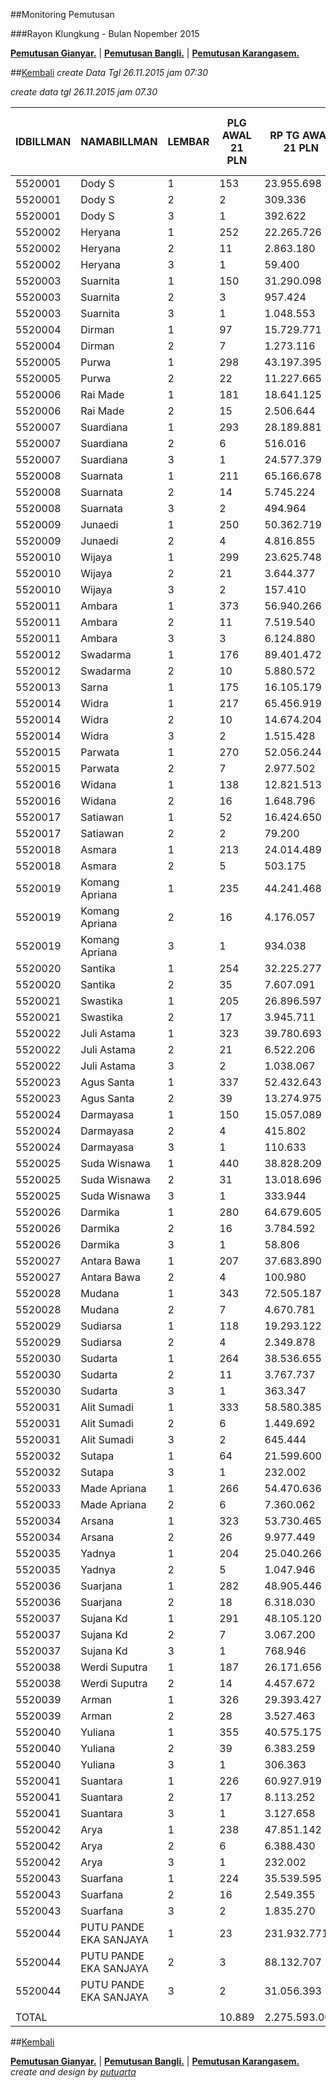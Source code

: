 ##Monitoring Pemutusan 

###Rayon Klungkung - Bulan Nopember 2015

**[Pemutusan Gianyar.](https://github.com/areabatur/3mm.3atur/blob/master/gianyar112015.markdown )** | 
**[Pemutusan Bangli.](https://github.com/areabatur/3mm.3atur/blob/master/bangli112015.markdown )** | 
**[Pemutusan Karangasem.](https://github.com/areabatur/3mm.3atur/blob/master/karangasem112015.markdown )**

##[Kembali](http://areabatur.github.io/3mm.3atur/)
_create Data Tgl 26.11.2015 jam 07:30_

_create data tgl 26.11.2015 jam 07.30_

| IDBILLMAN |      NAMABILLMAN       | LEMBAR |  PLG AWAL 21 PLN  |  RP TG AWAL 21 PLN  |  RP BK AWAL 21 PLN  |  TARGET AKHIR PLN  |  % REALISASI  |  SISA RP TG 26 07:30  |  SISA RP BK 26 07:30  |  SISA PLG 26 07:30  |  BELUM  |  DATANGI  |  SEGEL  |      LNS      |  SISA RP TG 25 16:45  |  SISA RP BK 25 16:45  |  SISA PLG 25 16:45  |   BELUM    |  DATANGI  |  SEGEL  |       LNS       |  SISA RP TG 25 01:45  |  SISA RP BK 25 01:45  |  SISA PLG 25 01:45  |  BELUM  |  DATANGI  |  SEGEL  |       LNS        |     |  SISA RP TG 24 0617  |  SISA RP BK  |  TPLG   |  BELUM  |  DATANGI  |  SEGEL  |      LNS      |  SISA RP TG 23 1830  |  SISA RP BK  |  TPLG   |  BELUM  |  DATANGI  |  SEGEL  |
|-----------|------------------------|--------|-------------------|---------------------|---------------------|--------------------|---------------|-----------------------|-----------------------|---------------------|---------|-----------|---------|---------------|-----------------------|-----------------------|---------------------|------------|-----------|---------|-----------------|-----------------------|-----------------------|---------------------|---------|-----------|---------|------------------|-----|----------------------|--------------|---------|---------|-----------|---------|---------------|----------------------|--------------|---------|---------|-----------|---------|
| 5520001   | Dody S                 |      1 | 153               |  23.955.698         |  973.000            |  4.897.802         |  0,23         |  8.689.712            |  399.000              |  55                 |  53     |  2        |         |  0|0          |  8.689.712            |  399.000              |  55                 |  53        | 2         |         |  3015732|23     |  11.705.444           |  535.000              |  78                 |  74     |         4 |         |  3206933|23      |     |  14.912.377          |  646.000     |  101    |  95     |        6  |         |  0|0          |  14.912.377          |  646.000     |  101    |  95     |        6  |         |
| 5520001   | Dody S                 |      2 | 2                 |  309.336            |  30.000             |  63.245            |  (2,89)       |  309.336              |  30.000               |  2                  |  -      |  2        |         |  0|0          |  309.336              |  30.000               |  2                  |  -         | 2         |         |  0|0            |  309.336              |  30.000               |  2                  |  -      |         2 |         |  0|0             |     |  309.336             |  30.000      |  2      |  -      |        2  |         |  0|0          |  309.336             |  30.000      |  2      |  -      |        2  |         |
| 5520001   | Dody S                 |      3 | 1                 |  392.622            |  60.000             |  80.273            |  2,00         |                       |                       |                     |  -      |           |         |  0|0          |  -                    |                       |                     |  -         |           |         |  0|0            |                       |                       |                     |  -      |           |         |  392622|1        |     |  392.622             |  60.000      |  1      |  1      |           |         |  0|0          |  392.622             |  60.000      |  1      |  1      |           |         |
| 5520002   | Heryana                |      1 | 252               |  22.265.726         |  851.000            |  4.552.283         |  (1,00)       |  13.670.391           |  513.000              |  153                |  153    |           |         |  0|0          |  13.670.391           |  513.000              |  153                |  153       |           |         |  1448692|20     |  15.119.083           |  575.000              |  173                |  173    |           |         |  2238532|22      |     |  17.357.615          |  663.000     |  195    |  195    |           |         |  134184|1     |  17.491.799          |  666.000     |  196    |  196    |           |         |
| 5520002   | Heryana                |      2 | 11                |  2.863.180          |  111.000            |  585.384           |  (2,31)       |  2.525.356            |  75.000               |  7                  |  7      |           |         |  0|0          |  2.525.356            |  75.000               |  7                  |  7         |           |         |  0|0            |  2.525.356            |  75.000               |  7                  |  7      |           |         |  131291|1        |     |  2.656.647           |  84.000      |  8      |  8      |           |         |  0|0          |  2.656.647           |  84.000      |  8      |  8      |           |         |
| 5520002   | Heryana                |      3 | 1                 |  59.400             |  18.000             |  12.144            |  2,00         |                       |                       |                     |  -      |           |         |  0|0          |                       |                       |                     |  -         |           |         |  59400|1        |  59.400               |  18.000               |  1                  |  1      |           |         |  0|0             |     |  59.400              |  18.000      |  1      |  1      |           |         |  0|0          |  59.400              |  18.000      |  1      |  1      |           |         |
| 5520003   | Suarnita               |      1 | 150               |  31.290.098         |  728.000            |  6.397.339         |  (0,30)       |  14.265.748           |  329.000              |  74                 |  74     |           |         |  430568|2     |  14.696.316           |  337.000              |  76                 |  76        |           |         |  1139083|8      |  15.835.399           |  372.000              |  84                 |  82     |         2 |         |  3439130|17      |     |  19.274.529          |  440.000     |  101    |  99     |        2  |         |  29981|1      |  19.304.510          |  443.000     |  102    |  100    |        2  |         |
| 5520003   | Suarnita               |      2 | 3                 |  957.424            |  33.000             |  195.748           |  (2,89)       |  957.424              |  33.000               |  3                  |  3      |           |         |  0|0          |  957.424              |  33.000               |  3                  |  3         |           |         |  0|0            |  957.424              |  33.000               |  3                  |  3      |           |         |  0|0             |     |  957.424             |  33.000      |  3      |  3      |           |         |  0|0          |  957.424             |  33.000      |  3      |  3      |           |         |
| 5520003   | Suarnita               |      3 | 1                 |  1.048.553          |  60.000             |  214.379           |  (2,89)       |  1.048.553            |  60.000               |  1                  |  1      |           |         |  0|0          |  1.048.553            |  60.000               |  1                  |  1         |           |         |  0|0            |  1.048.553            |  60.000               |  1                  |  1      |           |         |  0|0             |     |  1.048.553           |  60.000      |  1      |  1      |           |         |  0|0          |  1.048.553           |  60.000      |  1      |  1      |           |         |
| 5520004   | Dirman                 |      1 | 97                |  15.729.771         |  618.000            |  3.215.991         |  0,64         |  4.383.031            |  148.000              |  40                 |  40     |           |         |  0|0          |  4.383.031            |  148.000              |  40                 |  40        |           |         |  2207707|4      |  6.590.738            |  207.000              |  44                 |  44     |           |         |  776035|6        |     |  7.366.773           |  234.000     |  50     |  50     |           |         |  0|0          |  7.366.773           |  234.000     |  50     |  50     |           |         |
| 5520004   | Dirman                 |      2 | 7                 |  1.273.116          |  75.000             |  260.292           |  1,49         |  131.605              |  18.000               |  2                  |  2      |           |         |  0|0          |  131.605              |  18.000               |  2                  |  2         |           |         |  0|0            |  131.605              |  18.000               |  2                  |  2      |           |         |  0|0             |     |  131.605             |  18.000      |  2      |  2      |           |         |  0|0          |  131.605             |  18.000      |  2      |  2      |           |         |
| 5520005   | Purwa                  |      1 | 298               |  43.197.395         |  1.524.297          |  8.831.815         |  (1,32)       |  28.820.628           |  966.114              |  162                |  106    |  54       |  2      |  506268|4     |  29.326.896           |  982.114              |  166                |  106       | 58        | 2       |  843476|13      |  30.170.372           |  1.021.114            |  179                |  113    |        64 |       2 |  1865451|27      |     |  32.035.823          |  1.106.114   |  206    |  126    |       78  |      2  |  96426|3      |  32.132.249          |  1.115.114   |  209    |  129    |       78  |      2  |
| 5520005   | Purwa                  |      2 | 22                |  11.227.665         |  541.529            |  2.295.524         |  1,15         |  1.945.153            |  138.000              |  14                 |  14     |           |         |  0|0          |  1.945.153            |  138.000              |  14                 |  14        |           |         |  456077|3       |  2.401.230            |  165.000              |  17                 |  15     |         2 |         |  8659869|4       |     |  11.061.099          |  526.529     |  21     |  17     |        4  |         |  0|0          |  11.061.099          |  526.529     |  21     |  17     |        4  |         |
| 5520006   | Rai Made               |      1 | 181               |  18.641.125         |  908.000            |  3.811.224         |  (0,26)       |  8.606.026            |  517.000              |  108                |  97     |  11       |         |  0|0          |  8.606.026            |  517.000              |  108                |  97        | 11        |         |  1255833|7      |  9.861.859            |  545.000              |  115                |  104    |        11 |         |  467530|9        |     |  10.329.389          |  572.000     |  124    |  109    |       15  |         |  88276|2      |  10.417.665          |  578.000     |  126    |  109    |       17  |         |
| 5520006   | Rai Made               |      2 | 15                |  2.506.644          |  159.000            |  512.490           |  (2,76)       |  2.441.172            |  141.000              |  13                 |  1      |  10       |  2      |  0|0          |  2.441.172            |  141.000              |  13                 |  1         | 10        | 2       |  0|0            |  2.441.172            |  141.000              |  13                 |  1      |        10 |       2 |  0|0             |     |  2.441.172           |  141.000     |  13     |  1      |       10  |      2  |  0|0          |  2.441.172           |  141.000     |  13     |  1      |       10  |      2  |
| 5520007   | Suardiana              |      1 | 293               |  28.189.881         |  1.190.000          |  5.763.491         |  (0,18)       |  12.540.680           |  521.000              |  152                |  117    |  35       |         |  0|0          |  12.540.680           |  521.000              |  152                |  117       | 35        |         |  4720813|29     |  17.261.493           |  742.000              |  181                |  146    |        35 |         |  2040322|21      |     |  19.301.815          |  811.000     |  202    |  159    |       43  |         |  25080|1      |  19.326.895          |  814.000     |  203    |  160    |       43  |         |
| 5520007   | Suardiana              |      2 | 6                 |  516.016            |  66.000             |  105.501           |  (2,89)       |  516.016              |  66.000               |  6                  |  -      |  6        |         |  0|0          |  516.016              |  66.000               |  6                  |  -         | 6         |         |  0|0            |  516.016              |  66.000               |  6                  |  -      |         6 |         |  0|0             |     |  516.016             |  66.000      |  6      |  -      |        6  |         |  0|0          |  516.016             |  66.000      |  6      |  -      |        6  |         |
| 5520007   | Suardiana              |      3 | 1                 |  24.577.379         |  1.185.965          |  5.024.906         |  2,00         |                       |                       |                     |  -      |           |         |  0|0          |                       |                       |                     |  -         |           |         |  24577379|1     |  24.577.379           |  1.185.965            |  1                  |  1      |           |         |  0|0             |     |  24.577.379          |  1.185.965   |  1      |  1      |           |         |  0|0          |  24.577.379          |  1.185.965   |  1      |  1      |           |         |
| 5520008   | Suarnata               |      1 | 211               |  65.166.678         |  2.086.532          |  13.323.490        |  (0,17)       |  28.219.369           |  871.000              |  103                |  81     |  22       |         |  697465|6     |  28.916.834           |  891.000              |  109                |  82        | 27        |         |  3400014|21     |  32.316.848           |  1.033.000            |  130                |  96     |        34 |         |  5268896|26      |     |  37.585.744          |  1.301.000   |  156    |  110    |       46  |         |  120027|1     |  37.705.771          |  1.304.000   |  157    |  111    |       46  |         |
| 5520008   | Suarnata               |      2 | 14                |  5.745.224          |  222.000            |  1.174.625         |  (1,89)       |  4.564.336            |  177.000              |  11                 |  1      |  10       |         |  0|0          |  4.564.336            |  177.000              |  11                 |  1         | 10        |         |  0|0            |  4.564.336            |  177.000              |  11                 |  1      |        10 |         |  1180888|3       |     |  5.745.224           |  222.000     |  14     |  2      |       12  |         |  0|0          |  5.745.224           |  222.000     |  14     |  2      |       12  |         |
| 5520008   | Suarnata               |      3 | 2                 |  494.964            |  48.000             |  101.197           |  (2,89)       |  494.964              |  48.000               |  2                  |  2      |           |         |  0|0          |  494.964              |  48.000               |  2                  |  2         |           |         |  0|0            |  494.964              |  48.000               |  2                  |  2      |           |         |  0|0             |     |  494.964             |  48.000      |  2      |  2      |           |         |  0|0          |  494.964             |  48.000      |  2      |  2      |           |         |
| 5520009   | Junaedi                |      1 | 250               |  50.362.719         |  1.820.617          |  10.296.783        |  (0,47)       |  25.065.530           |  965.617              |  123                |  123    |           |         |  317369|2     |  25.382.899           |  973.617              |  125                |  125       |           |         |  1497982|15     |  26.880.881           |  1.020.617            |  140                |  140    |           |         |  5637377|25      |     |  32.518.258          |  1.166.617   |  165    |  165    |           |         |  239287|2     |  32.757.545          |  1.174.617   |  167    |  167    |           |         |
| 5520009   | Junaedi                |      2 | 4                 |  4.816.855          |  273.000            |  984.818           |  (2,62)       |  4.553.075            |  243.000              |  3                  |  1      |  2        |         |  0|0          |  4.553.075            |  243.000              |  3                  |  1         | 2         |         |  0|0            |  4.553.075            |  243.000              |  3                  |  1      |         2 |         |  0|0             |     |  4.553.075           |  243.000     |  3      |  1      |        2  |         |  0|0          |  4.553.075           |  243.000     |  3      |  1      |        2  |         |
| 5520010   | Wijaya                 |      1 | 299               |  23.625.748         |  1.138.000          |  4.830.343         |  (0,86)       |  13.592.740           |  656.000              |  162                |  162    |           |         |  203027|2     |  13.795.767           |  662.000              |  164                |  164       |           |         |  1189434|21     |  14.985.201           |  727.000              |  185                |  185    |           |         |  2893287|50      |     |  17.878.488          |  883.000     |  235    |  235    |           |         |  857376|4     |  18.735.864          |  899.000     |  239    |  239    |           |         |
| 5520010   | Wijaya                 |      2 | 21                |  3.644.377          |  222.000            |  745.102           |  (2,48)       |  3.336.162            |  177.000              |  16                 |  16     |           |         |  0|0          |  3.336.162            |  177.000              |  16                 |  16        |           |         |  0|0            |  3.336.162            |  177.000              |  16                 |  16     |           |         |  58872|1         |     |  3.395.034           |  186.000     |  17     |  17     |           |         |  141499|1     |  3.536.533           |  195.000     |  18     |  18     |           |         |
| 5520010   | Wijaya                 |      3 | 2                 |  157.410            |  36.000             |  32.183            |  (2,89)       |  157.410              |  36.000               |  2                  |  -      |  2        |         |  0|0          |  157.410              |  36.000               |  2                  |  -         | 2         |         |  0|0            |  157.410              |  36.000               |  2                  |  -      |         2 |         |  0|0             |     |  157.410             |  36.000      |  2      |  -      |        2  |         |  0|0          |  157.410             |  36.000      |  2      |  -      |        2  |         |
| 5520011   | Ambara                 |      1 | 373               |  56.940.266         |  1.998.310          |  11.641.579        |  (0,39)       |  27.567.036           |  994.000              |  168                |  131    |  37       |         |  229879|3     |  27.796.915           |  1.003.000            |  171                |  134       | 37        |         |  5349228|28     |  33.146.143           |  1.289.000            |  199                |  149    |        50 |         |  10395592|71     |     |  43.541.735          |  1.637.310   |  270    |  212    |       58  |         |  1181986|8    |  44.723.721          |  1.667.310   |  278    |  218    |       60  |         |
| 5520011   | Ambara                 |      2 | 11                |  7.519.540          |  402.000            |  1.537.389         |  (2,89)       |  7.519.540            |  402.000              |  11                 |  -      |  11       |         |  0|0          |  7.519.540            |  402.000              |  11                 |  -         | 11        |         |  0|0            |  7.519.540            |  402.000              |  11                 |  -      |        11 |         |  0|0             |     |  7.519.540           |  402.000     |  11     |  -      |       11  |         |  0|0          |  7.519.540           |  402.000     |  11     |  -      |       11  |         |
| 5520011   | Ambara                 |      3 | 3                 |  6.124.880          |  494.454            |  1.252.247         |  (2,41)       |  5.518.108            |  458.454              |  1                  |  1      |           |         |  0|0          |  5.518.108            |  458.454              |  1                  |  1         |           |         |  0|0            |  5.518.108            |  458.454              |  1                  |  1      |           |         |  606772|2        |     |  6.124.880           |  494.454     |  3      |  1      |        2  |         |  0|0          |  6.124.880           |  494.454     |  3      |  1      |        2  |         |
| 5520012   | Swadarma               |      1 | 176               |  89.401.472         |  3.719.066          |  18.278.354        |  0,01         |  36.284.722           |  1.659.833            |  79                 |  68     |  11       |         |  0|0          |  36.284.722           |  1.659.833            |  79                 |  68        | 11        |         |  5241508|14     |  41.526.230           |  1.931.833            |  93                 |  78     |        15 |         |  8948697|17      |     |  50.474.927          |  2.225.833   |  110    |  93     |       17  |         |  1623770|1    |  52.098.697          |  2.275.833   |  111    |  94     |       17  |         |
| 5520012   | Swadarma               |      2 | 10                |  5.880.572          |  708.000            |  1.202.298         |  (2,56)       |  5.485.408            |  690.000              |  8                  |  -      |  8        |         |  0|0          |  5.485.408            |  690.000              |  8                  |  -         | 8         |         |  395164|2       |  5.880.572            |  708.000              |  10                 |  -      |         8 |       2 |  0|0             |     |  5.880.572           |  708.000     |  10     |  -      |        8  |      2  |  0|0          |  5.880.572           |  708.000     |  10     |  -      |        8  |      2  |
| 5520013   | Sarna                  |      1 | 175               |  16.105.179         |  713.000            |  3.292.744         |  1,03         |  3.197.325            |  244.000              |  36                 |  36     |           |         |  0|0          |  3.197.325            |  244.000              |  36                 |  36        |           |         |  1260549|15     |  4.457.874            |  295.000              |  51                 |  51     |           |         |  1524304|17      |     |  5.982.178           |  350.000     |  68     |  68     |           |         |  0|0          |  5.982.178           |  350.000     |  68     |  68     |           |         |
| 5520014   | Widra                  |      1 | 217               |  65.456.919         |  1.860.571          |  13.382.830        |  (0,09)       |  26.722.812           |  731.000              |  98                 |  98     |           |         |  1261460|4    |  27.984.272           |  749.000              |  102                |  102       |           |         |  11419973|14    |  39.404.245           |  1.152.558            |  116                |  116    |           |         |  8019325|34      |     |  47.423.570          |  1.352.558   |  150    |  150    |           |         |  206296|3     |  47.629.866          |  1.363.558   |  153    |  153    |           |         |
| 5520014   | Widra                  |      2 | 10                |  14.674.204         |  501.383            |  3.000.178         |  (2,59)       |  13.762.338           |  468.383              |  7                  |  7      |           |         |  0|0          |  13.762.338           |  468.383              |  7                  |  7         |           |         |  0|0            |  13.762.338           |  468.383              |  7                  |  7      |           |         |  119163|2        |     |  13.881.501          |  486.383     |  9      |  9      |           |         |  0|0          |  13.881.501          |  486.383     |  9      |  9      |           |         |
| 5520014   | Widra                  |      3 | 2                 |  1.515.428          |  318.000            |  309.833           |  (2,89)       |  1.515.428            |  318.000              |  2                  |  2      |           |         |  0|0          |  1.515.428            |  318.000              |  2                  |  2         |           |         |  0|0            |  1.515.428            |  318.000              |  2                  |  2      |           |         |  0|0             |     |  1.515.428           |  318.000     |  2      |  2      |           |         |  0|0          |  1.515.428           |  318.000     |  2      |  2      |           |         |
| 5520015   | Parwata                |      1 | 270               |  52.056.244         |  1.945.000          |  10.643.029        |  (0,84)       |  30.107.645           |  1.117.000            |  178                |  178    |           |         |  169846|3     |  30.277.491           |  1.126.000            |  181                |  181       |           |         |  3790201|10     |  34.067.692           |  1.224.000            |  191                |  191    |           |         |  9309772|26      |     |  43.377.464          |  1.519.000   |  217    |  217    |           |         |  1438073|3    |  44.815.537          |  1.575.000   |  220    |  220    |           |         |
| 5520015   | Parwata                |      2 | 7                 |  2.977.502          |  96.000             |  608.758           |  (2,89)       |  2.977.502            |  96.000               |  7                  |  7      |           |         |  0|0          |  2.977.502            |  96.000               |  7                  |  7         |           |         |  0|0            |  2.977.502            |  96.000               |  7                  |  7      |           |         |  0|0             |     |  2.977.502           |  96.000      |  7      |  7      |           |         |  0|0          |  2.977.502           |  96.000      |  7      |  7      |           |         |
| 5520016   | Widana                 |      1 | 138               |  12.821.513         |  553.000            |  2.621.390         |  (1,61)       |  9.463.156            |  424.000              |  99                 |  80     |  19       |         |  0|0          |  9.463.156            |  424.000              |  99                 |  80        | 19        |         |  702306|8       |  10.165.462           |  450.000              |  107                |  88     |        19 |         |  1355656|10      |     |  11.521.118          |  486.000     |  117    |  96     |       21  |         |  0|0          |  11.521.118          |  486.000     |  117    |  96     |       21  |         |
| 5520016   | Widana                 |      2 | 16                |  1.648.796          |  156.000            |  337.100           |  (2,70)       |  1.585.837            |  147.000              |  15                 |  6      |  9        |         |  0|0          |  1.585.837            |  147.000              |  15                 |  6         | 9         |         |  0|0            |  1.585.837            |  147.000              |  15                 |  6      |         9 |         |  62959|1         |     |  1.648.796           |  156.000     |  16     |  7      |        9  |         |  0|0          |  1.648.796           |  156.000     |  16     |  7      |        9  |         |
| 5520017   | Satiawan               |      1 | 52                |  16.424.650         |  686.182            |  3.358.061         |  0,06         |  5.768.363            |  206.109              |  10                 |  10     |           |         |  731728|1     |  6.500.091            |  211.109              |  11                 |  11        |           |         |  114070|2       |  6.614.161            |  217.109              |  13                 |  13     |           |         |  579586|10       |     |  7.193.747           |  253.109     |  23     |  23     |           |         |  0|0          |  7.193.747           |  253.109     |  23     |  23     |           |         |
| 5520017   | Satiawan               |      2 | 2                 |  79.200             |  18.000             |  16.193            |  (2,89)       |  79.200               |  18.000               |  2                  |  -      |           |  2      |  0|0          |  79.200               |  18.000               |  2                  |  -         |           | 2       |  0|0            |  79.200               |  18.000               |  2                  |  -      |           |       2 |  0|0             |     |  79.200              |  18.000      |  2      |  -      |           |      2  |  0|0          |  79.200              |  18.000      |  2      |  -      |           |      2  |
| 5520018   | Asmara                 |      1 | 213               |  24.014.489         |  953.000            |  4.909.822         |  0,02         |  9.710.345            |  426.000              |  82                 |  82     |           |         |  0|0          |  9.710.345            |  426.000              |  82                 |  82        |           |         |  1734084|30     |  11.444.429           |  518.000              |  112                |  112    |           |         |  2983487|18      |     |  14.427.916          |  586.000     |  130    |  130    |           |         |  160012|2     |  14.587.928          |  592.000     |  132    |  132    |           |         |
| 5520018   | Asmara                 |      2 | 5                 |  503.175            |  45.000             |  102.875           |  (2,15)       |  426.879              |  36.000               |  4                  |  4      |           |         |  0|0          |  426.879              |  36.000               |  4                  |  4         |           |         |  0|0            |  426.879              |  36.000               |  4                  |  4      |           |         |  0|0             |     |  426.879             |  36.000      |  4      |  4      |           |         |  0|0          |  426.879             |  36.000      |  4      |  4      |           |         |
| 5520019   | Komang Apriana         |      1 | 235               |  44.241.468         |  1.259.000          |  9.045.278         |  (0,66)       |  24.027.223           |  716.000              |  145                |  137    |  4        |  4      |  0|0          |  24.027.223           |  716.000              |  145                |  137       | 4         | 4       |  6469598|24     |  30.496.821           |  896.000              |  169                |  161    |         4 |       4 |  2935564|10      |     |  33.432.385          |  943.000     |  179    |  171    |        4  |      4  |  0|0          |  33.432.385          |  943.000     |  179    |  171    |        4  |      4  |
| 5520019   | Komang Apriana         |      2 | 16                |  4.176.057          |  183.000            |  853.805           |  0,12         |  1.607.489            |  102.000              |  10                 |  10     |           |         |  0|0          |  1.607.489            |  102.000              |  10                 |  10        |           |         |  834370|1       |  2.441.859            |  117.000              |  11                 |  11     |           |         |  569472|3        |     |  3.011.331           |  144.000     |  14     |  14     |           |         |  0|0          |  3.011.331           |  144.000     |  14     |  14     |           |         |
| 5520019   | Komang Apriana         |      3 | 1                 |  934.038            |  30.000             |  190.966           |  2,00         |                       |                       |                     |         |           |         |  0|0          |                       |                       |                     |            |           |         |  0|0            |                       |                       |                     |         |           |         |  0|0             |     |                      |              |         |  -      |           |         |  0|0          |                      |              |         |  -      |           |         |
| 5520020   | Santika                |      1 | 254               |  32.225.277         |  991.000            |  6.588.538         |  (0,88)       |  18.862.156           |  575.000              |  142                |  136    |  6        |         |  138028|2     |  19.000.184           |  581.000              |  144                |  138       | 6         |         |  3157048|13     |  22.157.232           |  642.000              |  157                |  151    |         6 |         |  3152566|21      |     |  25.309.798          |  729.000     |  178    |  172    |        6  |         |  0|0          |  25.309.798          |  729.000     |  178    |  172    |        6  |         |
| 5520020   | Santika                |      2 | 35                |  7.607.091          |  420.000            |  1.555.289         |  (1,46)       |  5.376.578            |  276.000              |  21                 |  15     |  4        |  2      |  0|0          |  5.376.578            |  276.000              |  21                 |  15        | 4         | 2       |  1008530|3      |  6.385.108            |  315.000              |  24                 |  16     |         6 |       2 |  1221983|11      |     |  7.607.091           |  420.000     |  35     |  27     |        6  |      2  |  0|0          |  7.607.091           |  420.000     |  35     |  27     |        6  |      2  |
| 5520021   | Swastika               |      1 | 205               |  26.896.597         |  893.000            |  5.499.076         |  (0,97)       |  16.039.017           |  477.000              |  131                |  131    |           |         |  279619|1     |  16.318.636           |  482.000              |  132                |  132       |           |         |  2728394|13     |  19.047.030           |  535.000              |  145                |  145    |           |         |  1921196|16      |     |  20.968.226          |  596.000     |  161    |  161    |           |         |  201394|2     |  21.169.620          |  602.000     |  163    |  163    |           |         |
| 5520021   | Swastika               |      2 | 17                |  3.945.711          |  315.000            |  806.710           |  (2,39)       |  3.542.856            |  288.000              |  14                 |  14     |           |         |  0|0          |  3.542.856            |  288.000              |  14                 |  14        |           |         |  0|0            |  3.542.856            |  288.000              |  14                 |  14     |           |         |  0|0             |     |  3.542.856           |  288.000     |  14     |  14     |           |         |  0|0          |  3.542.856           |  288.000     |  14     |  14     |           |         |
| 5520022   | Juli Astama            |      1 | 323               |  39.780.693         |  1.713.260          |  8.133.262         |  (1,22)       |  26.149.723           |  1.154.260            |  206                |  206    |           |         |  0|0          |  26.149.723           |  1.154.260            |  206                |  206       |           |         |  1863549|23     |  28.013.272           |  1.238.260            |  229                |  229    |           |         |  5615629|34      |     |  33.628.901          |  1.424.260   |  263    |  263    |           |         |  0|0          |  33.628.901          |  1.424.260   |  263    |  263    |           |         |
| 5520022   | Juli Astama            |      2 | 21                |  6.522.206          |  441.000            |  1.333.481         |  (2,17)       |  5.554.176            |  372.000              |  14                 |  14     |           |         |  0|0          |  5.554.176            |  372.000              |  14                 |  14        |           |         |  213984|2       |  5.768.160            |  390.000              |  16                 |  16     |           |         |  754046|5        |     |  6.522.206           |  441.000     |  21     |  21     |           |         |  0|0          |  6.522.206           |  441.000     |  21     |  21     |           |         |
| 5520022   | Juli Astama            |      3 | 2                 |  1.038.067          |  60.000             |  212.235           |  2,00         |                       |                       |                     |  -      |           |         |  0|0          |                       |                       |                     |  -         |           |         |  0|0            |                       |                       |                     |  -      |           |         |  337595|1        |     |  337.595             |  30.000      |  1      |  1      |           |         |  0|0          |  337.595             |  30.000      |  1      |  1      |           |         |
| 5520023   | Agus Santa             |      1 | 337               |  52.432.643         |  1.602.186          |  10.719.985        |  (0,46)       |  25.757.857           |  735.000              |  167                |  155    |  12       |         |  653342|8     |  26.411.199           |  761.000              |  175                |  163       | 12        |         |  2051496|22     |  28.462.695           |  831.000              |  197                |  183    |        14 |         |  5730582|50      |     |  34.193.277          |  1.011.000   |  247    |  231    |       16  |         |  1159525|19   |  35.352.802          |  1.068.000   |  266    |  250    |       16  |         |
| 5520023   | Agus Santa             |      2 | 39                |  13.274.975         |  777.000            |  2.714.102         |  (0,54)       |  5.867.548            |  312.000              |  20                 |  2      |  6        |  12     |  1038174|4    |  6.905.722            |  360.000              |  24                 |  2         | 6         | 16      |  683267|5       |  7.588.989            |  405.000              |  29                 |  3      |        10 |      16 |  153682|2        |     |  7.742.671           |  423.000     |  31     |  3      |       10  |     18  |  186352|2     |  7.929.023           |  441.000     |  33     |  3      |       10  |     20  |
| 5520024   | Darmayasa              |      1 | 150               |  15.057.089         |  679.000            |  3.078.459         |  (0,13)       |  6.564.948            |  332.000              |  60                 |  60     |           |         |  0|0          |  6.564.948            |  332.000              |  60                 |  60        |           |         |  335787|5       |  6.900.735            |  347.000              |  65                 |  65     |           |         |  4228036|36      |     |  11.128.771          |  515.000     |  101    |  101    |           |         |  211195|2     |  11.339.966          |  521.000     |  103    |  103    |           |         |
| 5520024   | Darmayasa              |      2 | 4                 |  415.802            |  36.000             |  85.012            |  (2,89)       |  415.802              |  36.000               |  4                  |  4      |           |         |  0|0          |  415.802              |  36.000               |  4                  |  4         |           |         |  0|0            |  415.802              |  36.000               |  4                  |  4      |           |         |  0|0             |     |  415.802             |  36.000      |  4      |  4      |           |         |  0|0          |  415.802             |  36.000      |  4      |  4      |           |         |
| 5520024   | Darmayasa              |      3 | 1                 |  110.633            |  18.000             |  22.619            |  2,00         |                       |                       |                     |         |           |         |  0|0          |                       |                       |                     |            |           |         |  0|0            |                       |                       |                     |         |           |         |  0|0             |     |                      |              |         |  -      |           |         |  0|0          |                      |              |         |  -      |           |         |
| 5520025   | Suda Wisnawa           |      1 | 440               |  38.828.209         |  1.724.000          |  7.938.524         |  (1,63)       |  28.335.563           |  1.342.000            |  337                |  337    |           |         |  511622|1     |  28.847.185           |  1.347.000            |  338                |  338       |           |         |  1953654|18     |  30.800.839           |  1.416.000            |  356                |  356    |           |         |  1937989|24      |     |  32.738.828          |  1.506.000   |  380    |  380    |           |         |  0|0          |  32.738.828          |  1.506.000   |  380    |  380    |           |         |
| 5520025   | Suda Wisnawa           |      2 | 31                |  13.018.696         |  1.062.000          |  2.661.705         |  (0,71)       |  7.221.331            |  564.000              |  25                 |  25     |           |         |  0|0          |  7.221.331            |  564.000              |  25                 |  25        |           |         |  221827|1       |  7.443.158            |  573.000              |  26                 |  26     |           |         |  4336649|3       |     |  11.779.807          |  1.032.000   |  29     |  29     |           |         |  739190|1     |  12.518.997          |  1.047.000   |  30     |  30     |           |         |
| 5520025   | Suda Wisnawa           |      3 | 1                 |  333.944            |  18.000             |  68.276            |  2,00         |                       |                       |                     |         |           |         |               |                       |                       |                     |            |           |         |                 |                       |                       |                     |         |           |         |  333944|1        |     |  333.944             |  18.000      |  1      |  1      |           |         |  0|0          |  333.944             |  18.000      |  1      |  1      |           |         |
| 5520026   | Darmika                |      1 | 280               |  64.679.605         |  2.206.779          |  13.223.907        |  0,01         |  26.257.989           |  1.038.000            |  153                |  153    |           |         |  25850|1      |  26.283.839           |  1.041.000            |  154                |  154       |           |         |  2550309|20     |  28.834.148           |  1.163.000            |  174                |  174    |           |         |  10037197|25     |     |  38.871.345          |  1.510.138   |  199    |  199    |           |         |  0|0          |  38.871.345          |  1.510.138   |  199    |  199    |           |         |
| 5520026   | Darmika                |      2 | 16                |  3.784.592          |  174.000            |  773.769           |  (0,45)       |  1.898.089            |  90.000               |  8                  |  8      |           |         |  0|0          |  1.898.089            |  90.000               |  8                  |  8         |           |         |  313628|2       |  2.211.717            |  108.000              |  10                 |  10     |           |         |  510824|3        |     |  2.722.541           |  141.000     |  13     |  13     |           |         |  0|0          |  2.722.541           |  141.000     |  13     |  13     |           |         |
| 5520026   | Darmika                |      3 | 1                 |  58.806             |  18.000             |  12.023            |  (2,89)       |  58.806               |  18.000               |  1                  |  1      |           |         |  0|0          |  58.806               |  18.000               |  1                  |  1         |           |         |  0|0            |  58.806               |  18.000               |  1                  |  1      |           |         |  0|0             |     |  58.806              |  18.000      |  1      |  1      |           |         |  0|0          |  58.806              |  18.000      |  1      |  1      |           |         |
| 5520027   | Antara Bawa            |      1 | 207               |  37.683.890         |  1.192.000          |  7.704.565         |  (0,46)       |  18.945.730           |  561.000              |  92                 |  92     |           |         |  0|0          |  18.945.730           |  561.000              |  92                 |  92        |           |         |  2786376|20     |  21.732.106           |  631.000              |  112                |  112    |           |         |  1965060|19      |     |  23.697.166          |  699.000     |  131    |  131    |           |         |  412372|2     |  24.109.538          |  707.000     |  133    |  133    |           |         |
| 5520027   | Antara Bawa            |      2 | 4                 |  100.980            |  36.000             |  20.646            |  0,95         |  21.780               |  18.000               |  2                  |  -      |  2        |         |  0|0          |  21.780               |  18.000               |  2                  |  -         | 2         |         |  0|0            |  21.780               |  18.000               |  2                  |  -      |         2 |         |  0|0             |     |  21.780              |  18.000      |  2      |  -      |        2  |         |  0|0          |  21.780              |  18.000      |  2      |  -      |        2  |         |
| 5520028   | Mudana                 |      1 | 343               |  72.505.187         |  2.465.000          |  14.823.866        |  (0,41)       |  35.689.059           |  1.205.000            |  174                |  174    |           |         |  0|0          |  35.689.059           |  1.205.000            |  174                |  174       |           |         |  7077000|28     |  42.766.059           |  1.490.000            |  202                |  202    |           |         |  5964911|37      |     |  48.730.970          |  1.628.000   |  239    |  239    |           |         |  1339362|6    |  50.070.332          |  1.662.000   |  245    |  245    |           |         |
| 5520028   | Mudana                 |      2 | 7                 |  4.670.781          |  819.000            |  954.953           |  (2,89)       |  4.670.781            |  819.000              |  7                  |  5      |  2        |         |  0|0          |  4.670.781            |  819.000              |  7                  |  5         | 2         |         |  0|0            |  4.670.781            |  819.000              |  7                  |  5      |         2 |         |  0|0             |     |  4.670.781           |  819.000     |  7      |  5      |        2  |         |  0|0          |  4.670.781           |  819.000     |  7      |  5      |        2  |         |
| 5520029   | Sudiarsa               |      1 | 118               |  19.293.122         |  664.000            |  3.944.527         |  (0,49)       |  9.807.494            |  432.000              |  62                 |  62     |           |         |  18546|1      |  9.826.040            |  435.000              |  63                 |  63        |           |         |  600201|3       |  10.426.241           |  451.000              |  66                 |  66     |           |         |  2342204|12      |     |  12.768.445          |  500.000     |  78     |  78     |           |         |  915740|5     |  13.684.185          |  517.000     |  83     |  83     |           |         |
| 5520029   | Sudiarsa               |      2 | 4                 |  2.349.878          |  60.000             |  480.438           |  (2,89)       |  2.349.878            |  60.000               |  4                  |  -      |  4        |         |  0|0          |  2.349.878            |  60.000               |  4                  |  -         | 4         |         |  0|0            |  2.349.878            |  60.000               |  4                  |  -      |         4 |         |  0|0             |     |  2.349.878           |  60.000      |  4      |  -      |        4  |         |  0|0          |  2.349.878           |  60.000      |  4      |  -      |        4  |         |
| 5520030   | Sudarta                |      1 | 264               |  38.536.655         |  1.098.000          |  7.878.915         |  (0,60)       |  20.115.626           |  627.000              |  141                |  141    |           |         |  370911|4     |  20.486.537           |  641.000              |  145                |  145       |           |         |  2011100|11     |  22.497.637           |  689.000              |  156                |  156    |           |         |  4364961|24      |     |  26.862.598          |  786.000     |  180    |  180    |           |         |  1301507|4    |  28.164.105          |  804.000     |  184    |  184    |           |         |
| 5520030   | Sudarta                |      2 | 11                |  3.767.737          |  135.000            |  770.323           |  (1,65)       |  1.849.007            |  81.000               |  7                  |  7      |           |         |  960783|1     |  2.809.790            |  96.000               |  8                  |  8         |           |         |  0|0            |  2.809.790            |  96.000               |  8                  |  8      |           |         |  197643|1        |     |  3.007.433           |  111.000     |  9      |  9      |           |         |  0|0          |  3.007.433           |  111.000     |  9      |  9      |           |         |
| 5520030   | Sudarta                |      3 | 1                 |  363.347            |  18.000             |  74.287            |  2,00         |                       |                       |                     |         |           |         |               |                       |                       |                     |            |           |         |                 |                       |                       |                     |         |           |         |  363347|1        |     |  363.347             |  18.000      |  1      |  1      |           |         |  0|0          |  363.347             |  18.000      |  1      |  1      |           |         |
| 5520031   | Alit Sumadi            |      1 | 333               |  58.580.385         |  1.886.969          |  11.976.906        |  (0,80)       |  33.284.148           |  1.058.000            |  202                |  200    |  2        |         |  225737|5     |  33.509.885           |  1.073.000            |  207                |  205       | 2         |         |  2601966|19     |  36.111.851           |  1.154.000            |  226                |  224    |         2 |         |  4468255|33      |     |  40.580.106          |  1.341.000   |  259    |  257    |        2  |         |  589275|2     |  41.169.381          |  1.354.000   |  261    |  259    |        2  |         |
| 5520031   | Alit Sumadi            |      2 | 6                 |  1.449.692          |  336.000            |  296.393           |  (0,87)       |  851.840              |  300.000              |  2                  |  -      |  2        |         |  0|0          |  851.840              |  300.000              |  2                  |  -         | 2         |         |  0|0            |  851.840              |  300.000              |  2                  |  -      |         2 |         |  0|0             |     |  851.840             |  300.000     |  2      |  -      |        2  |         |  0|0          |  851.840             |  300.000     |  2      |  -      |        2  |         |
| 5520031   | Alit Sumadi            |      3 | 2                 |  645.444            |  60.000             |  131.963           |  (2,89)       |  645.444              |  60.000               |  2                  |  -      |  2        |         |  0|0          |  645.444              |  60.000               |  2                  |  -         | 2         |         |  0|0            |  645.444              |  60.000               |  2                  |  -      |         2 |         |  0|0             |     |  645.444             |  60.000      |  2      |  -      |        2  |         |  0|0          |  645.444             |  60.000      |  2      |  -      |        2  |         |
| 5520032   | Sutapa                 |      1 | 64                |  21.599.600         |  837.986            |  4.416.092         |  (0,13)       |  4.300.599            |  226.000              |  18                 |  16     |  2        |         |  5085662|10   |  9.386.261            |  362.724              |  28                 |  26        | 2         |         |  222968|5       |  9.609.229            |  384.724              |  33                 |  28     |         5 |         |  5571354|6       |     |  15.180.583          |  565.986     |  39     |  30     |        7  |      2  |  0|0          |  15.180.583          |  565.986     |  39     |  30     |        7  |      2  |
| 5520032   | Sutapa                 |      3 | 1                 |  232.002            |  30.000             |  47.433            |  (2,89)       |  232.002              |  30.000               |  1                  |  1      |           |         |  0|0          |  232.002              |  30.000               |  1                  |  1         |           |         |  0|0            |  232.002              |  30.000               |  1                  |  1      |           |         |  0|0             |     |  232.002             |  30.000      |  1      |  1      |           |         |  0|0          |  232.002             |  30.000      |  1      |  1      |           |         |
| 5520033   | Made Apriana           |      1 | 266               |  54.470.636         |  2.117.761          |  11.136.657        |  (0,52)       |  28.019.392           |  1.069.109            |  149                |  149    |           |         |  77556|1      |  28.096.948           |  1.072.109            |  150                |  150       |           |         |  9608413|17     |  37.705.361           |  1.352.761            |  167                |  167    |           |         |  8180776|51      |     |  45.886.137          |  1.681.761   |  218    |  218    |           |         |  0|0          |  45.886.137          |  1.681.761   |  218    |  218    |           |         |
| 5520033   | Made Apriana           |      2 | 6                 |  7.360.062          |  486.000            |  1.504.783         |  (2,79)       |  7.203.724            |  477.000              |  5                  |  1      |  4        |         |  0|0          |  7.203.724            |  477.000              |  5                  |  1         | 4         |         |  156338|1       |  7.360.062            |  486.000              |  6                  |  2      |         4 |         |  0|0             |     |  7.360.062           |  486.000     |  6      |  2      |        4  |         |  0|0          |  7.360.062           |  486.000     |  6      |  2      |        4  |         |
| 5520034   | Arsana                 |      1 | 323               |  53.730.465         |  1.916.000          |  10.985.328        |  (0,79)       |  29.839.779           |  1.059.000            |  190                |  190    |           |         |  821890|5     |  30.661.669           |  1.087.000            |  195                |  195       |           |         |  3745246|11     |  34.406.915           |  1.222.000            |  206                |  206    |           |         |  3636321|30      |     |  38.043.236          |  1.334.000   |  236    |  236    |           |         |  1030466|2    |  39.073.702          |  1.347.000   |  238    |  238    |           |         |
| 5520034   | Arsana                 |      2 | 26                |  9.977.449          |  534.000            |  2.039.914         |  (2,78)       |  9.760.769            |  516.000              |  24                 |  24     |           |         |  0|0          |  9.760.769            |  516.000              |  24                 |  24        |           |         |  100090|1       |  9.860.859            |  525.000              |  25                 |  25     |           |         |  0|0             |     |  9.860.859           |  525.000     |  25     |  25     |           |         |  116590|1     |  9.977.449           |  534.000     |  26     |  26     |           |         |
| 5520035   | Yadnya                 |      1 | 204               |  25.040.266         |  731.000            |  5.119.545         |  (0,86)       |  14.607.636           |  439.000              |  123                |  123    |           |         |  21714|1      |  14.629.350           |  442.000              |  124                |  124       |           |         |  2104267|17     |  16.733.617           |  499.000              |  141                |  141    |           |         |  2779276|25      |     |  19.512.893          |  580.000     |  166    |  166    |           |         |  32159|1      |  19.545.052          |  583.000     |  167    |  167    |           |         |
| 5520035   | Yadnya                 |      2 | 5                 |  1.047.946          |  45.000             |  214.255           |  (0,40)       |  513.933              |  27.000               |  3                  |  3      |           |         |  0|0          |  513.933              |  27.000               |  3                  |  3         |           |         |  0|0            |  513.933              |  27.000               |  3                  |  3      |           |         |  0|0             |     |  513.933             |  27.000      |  3      |  3      |           |         |  334797|1     |  848.730             |  36.000      |  4      |  4      |           |         |
| 5520036   | Suarjana               |      1 | 282               |  48.905.446         |  1.330.000          |  9.998.840         |  (0,57)       |  24.882.211           |  731.000              |  152                |  152    |           |         |  791031|6     |  25.673.242           |  755.000              |  158                |  158       |           |         |  6251533|22     |  31.924.775           |  915.000              |  180                |  178    |         2 |         |  4999077|26      |     |  36.923.852          |  1.027.000   |  206    |  204    |        2  |         |  0|0          |  36.923.852          |  1.027.000   |  206    |  204    |        2  |         |
| 5520036   | Suarjana               |      2 | 18                |  6.318.030          |  249.000            |  1.291.737         |  (0,58)       |  3.335.063            |  138.000              |  9                  |  4      |  5        |         |  0|0          |  3.335.063            |  138.000              |  9                  |  4         | 5         |         |  139321|1       |  3.474.384            |  147.000              |  10                 |  5      |         5 |         |  1445172|4       |     |  4.919.556           |  201.000     |  14     |  7      |        7  |         |  0|0          |  4.919.556           |  201.000     |  14     |  7      |        7  |         |
| 5520037   | Sujana Kd              |      1 | 291               |  48.105.120         |  1.654.000          |  9.835.212         |  (0,27)       |  22.131.925           |  835.000              |  117                |  64     |  52       |  1      |  209561|2     |  22.341.486           |  841.000              |  119                |  66        | 52        | 1       |  3508697|26     |  25.850.183           |  974.000              |  145                |  87     |        57 |       1 |  2148257|16      |     |  27.998.440          |  1.042.000   |  161    |  99     |       61  |      1  |  496424|6     |  28.494.864          |  1.069.000   |  167    |  101    |       65  |      1  |
| 5520037   | Sujana Kd              |      2 | 7                 |  3.067.200          |  291.000            |  627.097           |  (2,66)       |  2.924.012            |  273.000              |  5                  |  1      |  4        |         |  0|0          |  2.924.012            |  273.000              |  5                  |  1         | 4         |         |  143188|2       |  3.067.200            |  291.000              |  7                  |  1      |         6 |         |  0|0             |     |  3.067.200           |  291.000     |  7      |  1      |        6  |         |  0|0          |  3.067.200           |  291.000     |  7      |  1      |        6  |         |
| 5520037   | Sujana Kd              |      3 | 1                 |  768.946            |  30.000             |  157.213           |  (2,89)       |  768.946              |  30.000               |  1                  |  1      |           |         |  0|0          |  768.946              |  30.000               |  1                  |  1         |           |         |  0|0            |  768.946              |  30.000               |  1                  |  1      |           |         |  0|0             |     |  768.946             |  30.000      |  1      |  1      |           |         |  0|0          |  768.946             |  30.000      |  1      |  1      |           |         |
| 5520038   | Werdi Suputra          |      1 | 187               |  26.171.656         |  894.000            |  5.350.860         |  (0,34)       |  11.971.126           |  521.000              |  101                |  87     |  14       |         |  551013|7     |  12.522.139           |  542.000              |  108                |  94        | 14        |         |  1150150|9      |  13.672.289           |  571.000              |  117                |  101    |        16 |         |  4239547|30      |     |  17.911.836          |  697.000     |  147    |  125    |       22  |         |  0|0          |  17.911.836          |  697.000     |  147    |  125    |       22  |         |
| 5520038   | Werdi Suputra          |      2 | 14                |  4.457.672          |  432.000            |  911.382           |  (2,64)       |  4.232.116            |  414.000              |  12                 |  -      |  12       |         |  0|0          |  4.232.116            |  414.000              |  12                 |  -         | 12        |         |  0|0            |  4.232.116            |  414.000              |  12                 |  -      |        12 |         |  0|0             |     |  4.232.116           |  414.000     |  12     |  -      |       12  |         |  0|0          |  4.232.116           |  414.000     |  12     |  -      |       12  |         |
| 5520039   | Arman                  |      1 | 326               |  29.393.427         |  1.080.000          |  6.009.559         |  (1,06)       |  18.418.244           |  708.000              |  216                |  216    |           |         |  0|0          |  18.418.244           |  708.000              |  216                |  216       |           |         |  824220|16      |  19.242.464           |  758.000              |  232                |  232    |           |         |  3077124|26      |     |  22.319.588          |  844.000     |  258    |  258    |           |         |  271119|6     |  22.590.707          |  862.000     |  264    |  264    |           |         |
| 5520039   | Arman                  |      2 | 28                |  3.527.463          |  270.000            |  721.199           |  (2,25)       |  3.068.032            |  216.000              |  22                 |  22     |           |         |  0|0          |  3.068.032            |  216.000              |  22                 |  22        |           |         |  80108|1        |  3.148.140            |  225.000              |  23                 |  23     |           |         |  0|0             |     |  3.148.140           |  225.000     |  23     |  23     |           |         |  0|0          |  3.148.140           |  225.000     |  23     |  23     |           |         |
| 5520040   | Yuliana                |      1 | 355               |  40.575.175         |  1.544.000          |  8.295.696         |  (1,12)       |  25.857.471           |  861.000              |  206                |  206    |           |         |  27803|1      |  25.885.274           |  864.000              |  207                |  207       |           |         |  1287928|22     |  27.173.202           |  934.000              |  229                |  229    |           |         |  3349463|32      |     |  30.522.665          |  1.042.000   |  261    |  261    |           |         |  79530|1      |  30.602.195          |  1.045.000   |  262    |  262    |           |         |
| 5520040   | Yuliana                |      2 | 39                |  6.383.259          |  540.000            |  1.305.073         |  (1,41)       |  4.456.676            |  423.000              |  28                 |  26     |  2        |         |  0|0          |  4.456.676            |  423.000              |  28                 |  26        | 2         |         |  313490|2       |  4.770.166            |  441.000              |  30                 |  26     |         4 |         |  366575|3        |     |  5.136.741           |  480.000     |  33     |  27     |        6  |         |  0|0          |  5.136.741           |  480.000     |  33     |  27     |        6  |         |
| 5520040   | Yuliana                |      3 | 1                 |  306.363            |  30.000             |  62.637            |  (2,89)       |  306.363              |  30.000               |  1                  |  1      |           |         |  0|0          |  306.363              |  30.000               |  1                  |  1         |           |         |  0|0            |  306.363              |  30.000               |  1                  |  1      |           |         |  0|0             |     |  306.363             |  30.000      |  1      |  1      |           |         |  0|0          |  306.363             |  30.000      |  1      |  1      |           |         |
| 5520041   | Suantara               |      1 | 226               |  60.927.919         |  1.597.000          |  12.456.865        |  (1,30)       |  40.161.348           |  968.000              |  141                |  141    |           |         |  1003911|2    |  41.165.259           |  978.000              |  143                |  143       |           |         |  4898039|15     |  46.063.298           |  1.180.000            |  158                |  158    |           |         |  4505715|19      |     |  50.569.013          |  1.313.000   |  177    |  177    |           |         |  0|0          |  50.569.013          |  1.313.000   |  177    |  177    |           |         |
| 5520041   | Suantara               |      2 | 17                |  8.113.252          |  501.000            |  1.658.775         |  (2,17)       |  6.922.575            |  327.000              |  14                 |  14     |           |         |  0|0          |  6.922.575            |  327.000              |  14                 |  14        |           |         |  467502|1       |  7.390.077            |  477.000              |  15                 |  15     |           |         |  287425|1        |     |  7.677.502           |  486.000     |  16     |  16     |           |         |  0|0          |  7.677.502           |  486.000     |  16     |  16     |           |         |
| 5520041   | Suantara               |      3 | 1                 |  3.127.658          |  60.000             |  639.457           |  2,00         |                       |                       |                     |  -      |           |         |  0|0          |                       |                       |                     |  -         |           |         |  3127658|1      |  3.127.658            |  60.000               |  1                  |  1      |           |         |  0|0             |     |  3.127.658           |  60.000      |  1      |  1      |           |         |  0|0          |  3.127.658           |  60.000      |  1      |  1      |           |         |
| 5520042   | Arya                   |      1 | 238               |  47.851.142         |  1.858.422          |  9.783.285         |  0,37         |  15.329.979           |  611.000              |  93                 |  85     |  8        |         |  659120|3     |  15.989.099           |  622.000              |  96                 |  88        | 8         |         |  2421976|13     |  18.411.075           |  725.000              |  109                |  101    |         8 |         |  3479235|29      |     |  21.890.310          |  824.000     |  138    |  126    |       12  |         |  67755|1      |  21.958.065          |  827.000     |  139    |  127    |       12  |         |
| 5520042   | Arya                   |      2 | 6                 |  6.388.430          |  108.000            |  1.306.130         |  (1,83)       |  5.000.170            |  60.000               |  2                  |  -      |  2        |         |  0|0          |  5.000.170            |  60.000               |  2                  |  -         | 2         |         |  0|0            |  5.000.170            |  60.000               |  2                  |  -      |         2 |         |  0|0             |     |  5.000.170           |  60.000      |  2      |  -      |        2  |         |  0|0          |  5.000.170           |  60.000      |  2      |  -      |        2  |         |
| 5520042   | Arya                   |      3 | 1                 |  232.002            |  30.000             |  47.433            |  2,00         |                       |                       |                     |  -      |           |         |  0|0          |                       |                       |                     |  -         |           |         |  0|0            |                       |                       |                     |  -      |           |         |  232002|1        |     |  232.002             |  30.000      |  1      |  1      |           |         |  0|0          |  232.002             |  30.000      |  1      |  1      |           |         |
| 5520043   | Suarfana               |      1 | 224               |  35.539.595         |  1.449.272          |  7.266.159         |  (0,47)       |  17.950.693           |  825.000              |  111                |  101    |  10       |         |  0|0          |  17.950.693           |  825.000              |  111                |  101       | 10        |         |  2082294|26     |  20.032.987           |  916.000              |  137                |  126    |        11 |         |  8379544|40      |     |  28.412.531          |  1.197.272   |  177    |  162    |       15  |         |  17754|1      |  28.430.285          |  1.200.272   |  178    |  163    |       15  |         |
| 5520043   | Suarfana               |      2 | 16                |  2.549.355          |  162.000            |  521.222           |  0,03         |  1.025.779            |  87.000               |  9                  |  9      |           |         |  0|0          |  1.025.779            |  87.000               |  9                  |  9         |           |         |  515088|4       |  1.540.867            |  123.000              |  13                 |  9      |         4 |         |  166683|1        |     |  1.707.550           |  132.000     |  14     |  10     |        4  |         |  0|0          |  1.707.550           |  132.000     |  14     |  10     |        4  |         |
| 5520043   | Suarfana               |      3 | 2                 |  1.835.270          |  48.000             |  375.226           |  (2,51)       |  1.692.511            |  30.000               |  1                  |  1      |           |         |  0|0          |  1.692.511            |  30.000               |  1                  |  1         |           |         |  0|0            |  1.692.511            |  30.000               |  1                  |  1      |           |         |  142759|1        |     |  1.835.270           |  48.000      |  2      |  2      |           |         |  0|0          |  1.835.270           |  48.000      |  2      |  2      |           |         |
| 5520044   | PUTU PANDE EKA SANJAYA |      1 | 23                |  231.932.771        |  6.446.082          |  47.419.233        |  (1,15)       |  149.430.089          |  4.196.990            |  17                 |  17     |           |         |  0|0          |  149.430.089          |  4.196.990            |  17                 |  17        |           |         |  17749979|2     |  167.180.068          |  4.680.753            |  19                 |  19     |           |         |  0|0             |     |  167.180.068         |  4.680.753   |  19     |  19     |           |         |  0|0          |  167.180.068         |  4.680.753   |  19     |  19     |           |         |
| 5520044   | PUTU PANDE EKA SANJAYA |      2 | 3                 |  88.132.707         |  3.647.238          |  18.018.952        |  (2,09)       |  73.773.552           |  2.986.568            |  1                  |  1      |           |         |  0|0          |  73.773.552           |  2.986.568            |  1                  |  1         |           |         |  5546641|1      |  79.320.193           |  3.286.568            |  2                  |  2      |           |         |  0|0             |     |  79.320.193          |  3.286.568   |  2      |  2      |           |         |  0|0          |  79.320.193          |  3.286.568   |  2      |  2      |           |         |
| 5520044   | PUTU PANDE EKA SANJAYA |      3 | 2                 |  31.056.393         |  1.648.886          |  6.349.557         |  (2,89)       |  31.056.393           |  1.648.886            |  2                  |  2      |           |         |  0|0          |  31.056.393           |  1.648.886            |  2                  |  2         |           |         |  0|0            |  31.056.393           |  1.648.886            |  2                  |  2      |           |         |  0|0             |     |  31.056.393          |  1.648.886   |  2      |  2      |           |         |  0|0          |  31.056.393          |  1.648.886   |  2      |  2      |           |         |
|           |                        |        |                   |                     |                     |                    |               |                       |                       |                     |         |           |         |               |                       |                       |                     |            |           |         |                 |                       |                       |                     |         |           |         |                  |     |                      |              |         |         |           |         |               |                      |              |         |         |           |         |
| TOTAL     |                        |        |  10.889           |  2.275.593.007      |  86.132.747         |  465.250.665       |  (0,75)       |  1.259.467.107,00     |  49.975.323,00        |  5.948,00           |  5.511  |  412,00   |  25,00  |  18019483|93  |  1.277.486.590,00     |  50.460.047,00        |  6.041,00           |  5.591,00  |  421,00   |  29,00  |  181725923|738  |  1.459.212.513        |  57.509.985           |  6.779              |  6.262  |      486  |     31  |  202591988|1157  |  -  |  1.661.804.501       |  64.789.496  |  7.936  |  7.331  |      570  |     35  |  15844779|98  |  1.677.649.280       |  65.282.496  |  8.034  |  7.419  |      578  |     37  |



##[Kembali](http://areabatur.github.io/3mm.3atur/)

**[Pemutusan Gianyar.](https://github.com/areabatur/3mm.3atur/blob/master/gianyar112015.markdown )** | 
**[Pemutusan Bangli.](https://github.com/areabatur/3mm.3atur/blob/master/bangli112015.markdown )** | 
**[Pemutusan Karangasem.](https://github.com/areabatur/3mm.3atur/blob/master/karangasem112015.markdown )**
_create and design by [putuarta](mailto:putuarta@gmail.com)_
